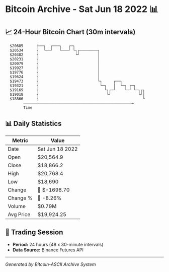 # Bitcoin Archive - Sat Jun 18 2022 📊

## 📈 24-Hour Bitcoin Chart (30m intervals)

```
  $20685      ┼──┐  ┌───┐   ┌─┐                                
  $20534      ┤  └──┘   └───┘ └┐┌────────┐                     
  $20382      ┤                └┘        │                     
  $20231      ┤                          │                     
  $20079      ┤                          │                     
  $19927      ┤                          │                     
  $19776      ┤                          │                     
  $19624      ┤                          │                     
  $19473      ┤                          └┐     ┌──┐           
  $19321      ┤                           └─┐   │  └─┐ ┌─┐     
  $19169      ┤                             └┐┌─┘    └─┘ └─┐┌┐ 
  $19018      ┤                              └┘            └┘│ 
  $18866      ┤                                              └ 
        ────────────────────────────────────────────────→
        Time
```

## 📊 Daily Statistics

| Metric | Value |
|--------|-------|
| Date | Sat Jun 18 2022 |
| Open | $20,564.9 |
| Close | $18,866.2 |
| High | $20,768.4 |
| Low | $18,690 |
| Change | 🔴 $-1698.70 |
| Change % | 🔴 -8.26% |
| Volume | $0.79M |
| Avg Price | $19,924.25 |

## 📅 Trading Session

- **Period:** 24 hours (48 x 30-minute intervals)
- **Data Source:** Binance Futures API

---
*Generated by Bitcoin-ASCII Archive System*
